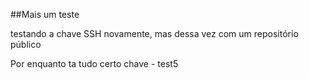 ##Mais um teste

testando a chave SSH novamente, mas dessa vez com um repositório público

Por enquanto ta tudo certo
chave - test5